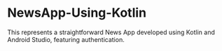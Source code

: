 # NewsApp-Using-Kotlin
This represents a straightforward News App developed using Kotlin and Android Studio, featuring authentication.

